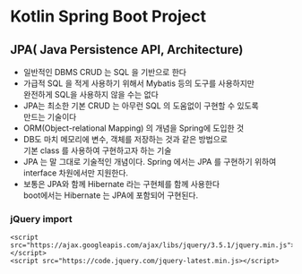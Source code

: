 # Kotlin Spring Boot Project

## JPA( Java Persistence API, Architecture)
* 일반적인 DBMS CRUD 는 SQL 을 기반으로 한다
* 가급적 SQL 을 적게 사용하기 위해서 Mybatis 등의 도구를 사용하지만  
완전하게 SQL을 사용하지 않을 수는 없다
* JPA는 최소한 기본 CRUD 는 아무런 SQL 의 도움없이 구현할 수 있도록  
만드는 기술이다
* ORM(Object-relational Mapping) 의 개념을 Spring에 도입한 것
* DB도 마치 메모리에 변수, 객체를 저장하는 것과 같은 방법으로  
기본 class 를 사용하여 구현하고자 하는 기술
* JPA 는 말 그대로 기술적인 개념이다. Spring 에서는 JPA 를 구현하기 위하여  
interface 차원에서만 지원한다.
* 보통은 JPA와 함께 Hibernate 라는 구현체를 함께 사용한다  
boot에서는 Hibernate 는 JPA에 포함되어 구현된다.

### jQuery import
    <script src="https://ajax.googleapis.com/ajax/libs/jquery/3.5.1/jquery.min.js"></script>
    <script src="https://code.jquery.com/jquery-latest.min.js></script>